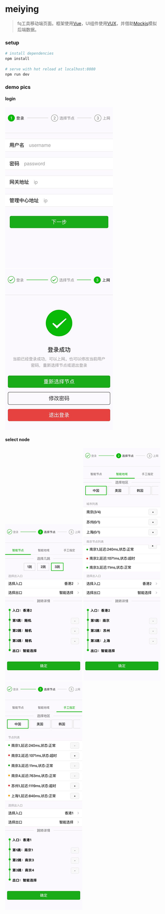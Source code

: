 # meiying

> fq工具移动端页面。框架使用[Vue](http://cn.vuejs.org/)，UI组件使用[VUX](https://vux.li)，并借助[Mockjs](http://mockjs.com/)模拟后端数据。

### setup

``` bash
# install dependencies
npm install

# serve with hot reload at localhost:8080
npm run dev
```

### demo pics

#### login

![login](./img/login.jpg) ![success](./img/success.jpg)

#### select node

![random](./img/random.jpg)  ![area](./img/area.jpg)  ![set](./img/set.jpg)
